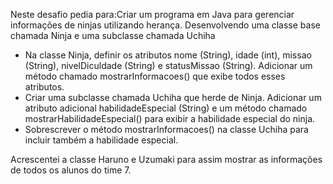 Neste desafio pedia para:Criar um programa em Java para gerenciar informações de ninjas utilizando herança. Desenvolvendo uma classe base chamada Ninja e uma subclasse chamada Uchiha
* Na classe Ninja, definir os atributos nome (String), idade (int), missao (String), nivelDiculdade (String) e statusMissao (String). Adicionar um método chamado mostrarInformacoes() que exibe todos esses  atributos.
* Criar uma subclasse chamada Uchiha que herde de Ninja. Adicionar um atributo adicional habilidadeEspecial (String) e um método chamado mostrarHabilidadeEspecial() para exibir  a habilidade especial do ninja.
* Sobrescrever o método mostrarInformacoes() na classe Uchiha para incluir também a habilidade especial.

Acrescentei a classe Haruno e Uzumaki para assim mostrar as informações de todos os alunos do time 7.
